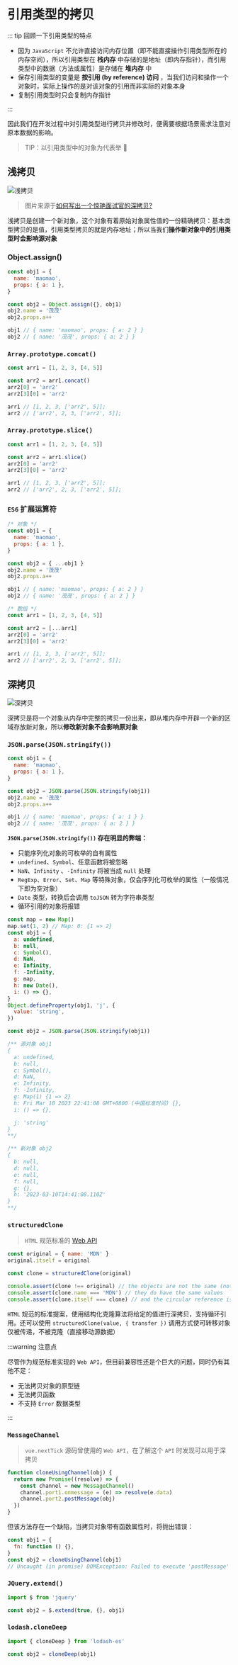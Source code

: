 # 引用类型的拷贝

::: tip 回顾一下引用类型的特点

- 因为 `JavaScript` 不允许直接访问内存位置（即不能直接操作引用类型所在的内存空间），所以引用类型在 **栈内存** 中存储的是地址（即内存指针），而引用类型中的数据（方法或属性）是存储在 **堆内存** 中
- 保存引用类型的变量是 **按引用 (by reference) 访问** ，当我们访问和操作一个对象时，实际上操作的是对该对象的引用而非实际的对象本身
- 复制引用类型时只会复制内存指针

:::

因此我们在开发过程中对引用类型进行拷贝并修改时，便需要根据场景需求注意对原本数据的影响。

> TIP：以引用类型中的对象为代表举 🌰

## 浅拷贝

![浅拷贝](./images/clone.webp)

> 图片来源于[如何写出一个惊艳面试官的深拷贝?](https://juejin.cn/post/6844903929705136141)

浅拷贝是创建一个新对象，这个对象有着原始对象属性值的一份精确拷贝：基本类型拷贝的是值，引用类型拷贝的就是内存地址；所以当我们**操作新对象中的引用类型时会影响源对象**

### Object.assign()

```js
const obj1 = {
  name: 'maomao',
  props: { a: 1 },
}

const obj2 = Object.assign({}, obj1)
obj2.name = '茂茂'
obj2.props.a++

obj1 // { name: 'maomao', props: { a: 2 } }
obj2 // { name: '茂茂', props: { a: 2 } }
```

### `Array.prototype.concat()`

```js
const arr1 = [1, 2, 3, [4, 5]]

const arr2 = arr1.concat()
arr2[0] = 'arr2'
arr2[3][0] = 'arr2'

arr1 // [1, 2, 3, ['arr2', 5]];
arr2 // ['arr2', 2, 3, ['arr2', 5]];
```

### `Array.prototype.slice()`

```js
const arr1 = [1, 2, 3, [4, 5]]

const arr2 = arr1.slice()
arr2[0] = 'arr2'
arr2[3][0] = 'arr2'

arr1 // [1, 2, 3, ['arr2', 5]];
arr2 // ['arr2', 2, 3, ['arr2', 5]];
```

### `ES6` 扩展运算符

```js
/* 对象 */
const obj1 = {
  name: 'maomao',
  props: { a: 1 },
}

const obj2 = { ...obj1 }
obj2.name = '茂茂'
obj2.props.a++

obj1 // { name: 'maomao', props: { a: 2 } }
obj2 // { name: '茂茂', props: { a: 2 } }

/* 数组 */
const arr1 = [1, 2, 3, [4, 5]]

const arr2 = [...arr1]
arr2[0] = 'arr2'
arr2[3][0] = 'arr2'

arr1 // [1, 2, 3, ['arr2', 5]];
arr2 // ['arr2', 2, 3, ['arr2', 5]];
```

## 深拷贝

![深拷贝](./images/clone-deep.webp)

深拷贝是将一个对象从内存中完整的拷贝一份出来，即从堆内存中开辟一个新的区域存放新对象，所以**修改新对象不会影响原对象**

### `JSON.parse(JSON.stringify())`

```js
const obj1 = {
  name: 'maomao',
  props: { a: 1 },
}

const obj2 = JSON.parse(JSON.stringify(obj1))
obj2.name = '茂茂'
obj2.props.a++

obj1 // { name: 'maomao', props: { a: 1 } }
obj2 // { name: '茂茂', props: { a: 2 } }
```

**`JSON.parse(JSON.stringify())` 存在明显的弊端：**

- 只能序列化对象的可枚举的自有属性
- `undefined`、`Symbol`、任意函数将被忽略
- `NaN`、`Infinity` 、`-Infinity` 将被当成 `null` 处理
- `RegExp`、`Error`、`Set`、`Map` 等特殊对象，仅会序列化可枚举的属性（一般情况下即为空对象）
- `Date` 类型，转换后会调用 `toJSON` 转为字符串类型
- 循环引用的对象将报错

```js
const map = new Map()
map.set(1, 2) // Map: 0: {1 => 2}
const obj1 = {
  a: undefined,
  b: null,
  c: Symbol(),
  d: NaN,
  e: Infinity,
  f: -Infinity,
  g: map,
  h: new Date(),
  i: () => {},
}
Object.defineProperty(obj1, 'j', {
  value: 'string',
})

const obj2 = JSON.parse(JSON.stringify(obj1))

/** 源对象 obj1
{
  a: undefined,
  b: null,
  c: Symbol(),
  d: NaN,
  e: Infinity,
  f: -Infinity,
  g: Map(1) {1 => 2}
  h: Fri Mar 10 2023 22:41:08 GMT+0800 (中国标准时间) {},
  i: () => {},

  j: 'string'
}
**/

/** 新对象 obj2
{
  b: null,
  d: null,
  e: null,
  f: null,
  g: {},
  h: '2023-03-10T14:41:08.110Z'
}
**/
```

### `structuredClone`

> `HTML` 规范标准的 [Web API](https://developer.mozilla.org/zh-CN/docs/Web/API/structuredClone)

```js
const original = { name: 'MDN' }
original.itself = original

const clone = structuredClone(original)

console.assert(clone !== original) // the objects are not the same (not same identity)
console.assert(clone.name === 'MDN') // they do have the same values
console.assert(clone.itself === clone) // and the circular reference is preserved
```

`HTML` 规范的标准提案，使用结构化克隆算法将给定的值进行深拷贝，支持循环引用。还可以使用 `structuredClone(value, { transfer })` 调用方式使可转移对象仅被传递，不被克隆（直接移动源数据）

:::warning 注意点

尽管作为规范标准实现的 `Web API`，但目前兼容性还是个巨大的问题，同时仍有其他不足：

- 无法拷贝对象的原型链
- 无法拷贝函数
- 不支持 `Error` 数据类型

:::

### `MessageChannel`

> `vue.nextTick` 源码曾使用的 `Web API`，在了解这个 `API` 时发现可以用于深拷贝

```js
function cloneUsingChannel(obj) {
  return new Promise((resolve) => {
    const channel = new MessageChannel()
    channel.port1.onmessage = (e) => resolve(e.data)
    channel.port2.postMessage(obj)
  })
}
```

但该方法存在一个缺陷，当拷贝对象带有函数属性时，将抛出错误：

```js
const obj1 = {
  fn: function () {},
}
const obj2 = cloneUsingChannel(obj1)
// Uncaught (in promise) DOMException: Failed to execute 'postMessage' on 'MessagePort': function () {} could not be cloned.
```

### `JQuery.extend()`

```js
import $ from 'jquery'

const obj2 = $.extend(true, {}, obj1)
```

### `lodash.cloneDeep`

```js
import { cloneDeep } from 'lodash-es'

const obj2 = cloneDeep(obj1)
```
